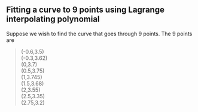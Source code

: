 ## Fitting a curve to 9 points using Lagrange interpolating polynomial  
Suppose we wish to find the curve that goes through 9 points. The 9 points are  
>(-0.6,3.5)  
>(-0.3,3.62)  
>(0,3.7)  
>(0.5,3.75)  
>(1,3.745)  
>(1.5,3.68)  
>(2,3.55)  
>(2.5,3.35)  
>(2.75,3.2)  
